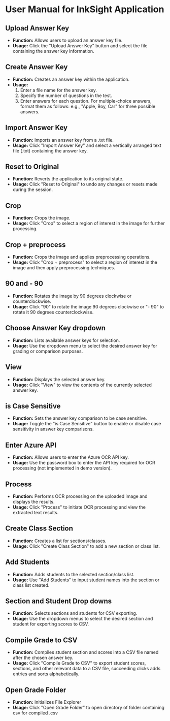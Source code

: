 # User Manual for InkSight Application

## Upload Answer Key

- **Function:** Allows users to upload an answer key file.
- **Usage:** Click the "Upload Answer Key" button and select the file containing the answer key information.

## Create Answer Key

- **Function:** Creates an answer key within the application.
- **Usage:**
  1. Enter a file name for the answer key.
  2. Specify the number of questions in the test.
  3. Enter answers for each question. For multiple-choice answers, format them as follows: e.g., "Apple, Boy, Car" for three possible answers.

## Import Answer Key

- **Function:** Imports an answer key from a .txt file.
- **Usage:** Click "Import Answer Key" and select a vertically arranged text file (.txt) containing the answer key.

## Reset to Original

- **Function:** Reverts the application to its original state.
- **Usage:** Click "Reset to Original" to undo any changes or resets made during the session.

## Crop

- **Function:** Crops the image.
- **Usage:** Click "Crop" to select a region of interest in the image for further processing.

## Crop + preprocess

- **Function:** Crops the image and applies preprocessing operations.
- **Usage:** Click "Crop + preprocess" to select a region of interest in the image and then apply preprocessing techniques.

## 90 and - 90

- **Function:** Rotates the image by 90 degrees clockwise or counterclockwise.
- **Usage:** Click "90" to rotate the image 90 degrees clockwise or "- 90" to rotate it 90 degrees counterclockwise.

## Choose Answer Key dropdown

- **Function:** Lists available answer keys for selection.
- **Usage:** Use the dropdown menu to select the desired answer key for grading or comparison purposes.

## View

- **Function:** Displays the selected answer key.
- **Usage:** Click "View" to view the contents of the currently selected answer key.

## is Case Sensitive

- **Function:** Sets the answer key comparison to be case sensitive.
- **Usage:** Toggle the "is Case Sensitive" button to enable or disable case sensitivity in answer key comparisons.

## Enter Azure API

- **Function:** Allows users to enter the Azure OCR API key.
- **Usage:** Use the password box to enter the API key required for OCR processing (not implemented in demo version).

## Process

- **Function:** Performs OCR processing on the uploaded image and displays the results.
- **Usage:** Click "Process" to initiate OCR processing and view the extracted text results.

## Create Class Section

- **Function:** Creates a list for sections/classes.
- **Usage:** Click "Create Class Section" to add a new section or class list.

## Add Students

- **Function:** Adds students to the selected section/class list.
- **Usage:** Use "Add Students" to input student names into the section or class list created.

## Section and Student Drop downs

- **Function:** Selects sections and students for CSV exporting.
- **Usage:** Use the dropdown menus to select the desired section and student for exporting scores to CSV.

## Compile Grade to CSV

- **Function:** Compiles student section and scores into a CSV file named after the chosen answer key.
- **Usage:** Click "Compile Grade to CSV" to export student scores, sections, and other relevant data to a CSV file, succeeding clicks adds entries and sorts alphabetically.

## Open Grade Folder

- **Function:** Initializes File Explorer
- **Usage:** Click "Open Grade Folder" to open directory of folder containing csv for compiled .csv

